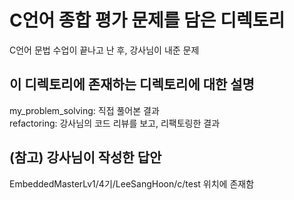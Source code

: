# C언어 종합 평가 문제를 담은 디렉토리
C언어 문법 수업이 끝나고 난 후, 강사님이 내준 문제

## 이 디렉토리에 존재하는 디렉토리에 대한 설명

my_problem_solving: 직접 풀어본 결과  
refactoring: 강사님의 코드 리뷰를 보고, 리팩토링한 결과

## (참고) 강사님이 작성한 답안

EmbeddedMasterLv1/4기/LeeSangHoon/c/test 위치에 존재함